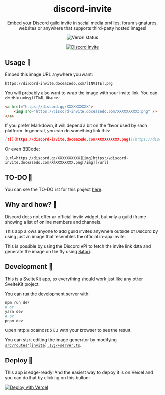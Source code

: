 <h1 align="center">discord-invite</h1>

<p align="center">
  Embed your Discord guild invite in social media profiles, forum signatures, websites or anywhere that supports third-party hosted images!
</p>

<p align="center">
  <img src="https://img.shields.io/github/deployments/doceazedo/discord-invite/Production?label=vercel&logo=vercel&style=flat-square" alt="Vercel status">
</p>

<p align="center">
  <a href="https://discord.gg/vEGRe2kq8B">
    <img src="https://discord-invite.doceazedo.com/vEGRe2kq8B.png" alt="Discord invite">
  </a>
</p>

## Usage 🔗

Embed this image URL anywhere you want:

```
https://discord-invite.doceazedo.com/[INVITE].png
```

You will probably also want to wrap the image with your invite link. You can do this using HTML like so:

```html
<a href="https://discord.gg/XXXXXXXXXX">
	<img src="https://discord-invite.doceazedo.com/XXXXXXXXXX.png" />
</a>
```

If you prefer Markdown, it will depend a bit on the flavor used by each platform. In general, you can do something link this:

```md
[![](https://discord-invite.doceazedo.com/XXXXXXXXXX.png)](https://discord.gg/XXXXXXXXXX)
```

Or even BBCode:

```
[url=https://discord.gg/XXXXXXXXXX][img]https://discord-invite.doceazedo.com/XXXXXXXXXX.png[/img][/url]
```

## TO-DO 🔮

You can see the TO-DO list for this project [here](https://todo.doceazedo.com/discord-invite).

## Why and how? 🤔

Discord does not offer an official invite widget, but only a guild iframe showing a list of online members and channels.

This app allows anyone to add guild invites anywhere outside of Discord by using just an image that resembles the official in-app invite.

This is possible by using the Discord API to fetch the invite link data and generate the image on the fly using [Satori](https://github.com/vercel/satori).

## Development 🧰

This is a [SvelteKit](https://kit.svelte.dev) app, so everything should work just like any other SvelteKit project.

You can run the development server with:

```sh
npm run dev
# or
yarn dev
# or
pnpm dev
```

Open http://localhost:5173 with your browser to see the result.

You can start editing the image generator by modifying [`src/routes/[invite].svg/+server.ts`](/src/routes/[invite].svg/+server.ts).

## Deploy 🚀

This app is edge-ready! And the easiest way to deploy it is on Vercel and you can do that by clicking on this button:

[![Deploy with Vercel](https://vercel.com/button)](https://vercel.com/new/clone?repository-url=https%3A%2F%2Fgithub.com%2Fdoceazedo%2Fdiscord-invite)
